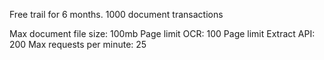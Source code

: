Free trail for 6 months.
1000 document transactions

Max document file size: 100mb
Page limit OCR: 100
Page limit Extract API: 200
Max requests per minute: 25
